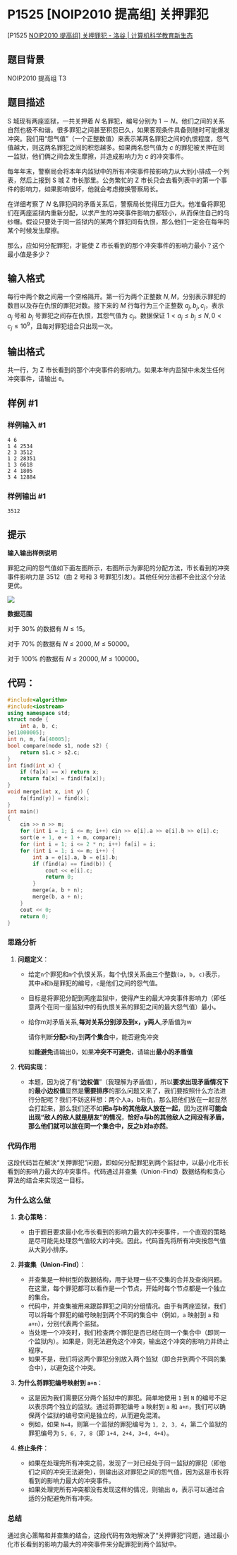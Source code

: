 # P1525 [NOIP2010 提高组] 关押罪犯

[P1525 [NOIP2010 提高组\] 关押罪犯 - 洛谷 | 计算机科学教育新生态](https://www.luogu.com.cn/problem/P1525)

## 题目背景

NOIP2010 提高组 T3

## 题目描述

S 城现有两座监狱，一共关押着 $N$ 名罪犯，编号分别为 $1\sim N$。他们之间的关系自然也极不和谐。很多罪犯之间甚至积怨已久，如果客观条件具备则随时可能爆发冲突。我们用“怨气值”（一个正整数值）来表示某两名罪犯之间的仇恨程度，怨气值越大，则这两名罪犯之间的积怨越多。如果两名怨气值为 $c$ 的罪犯被关押在同一监狱，他们俩之间会发生摩擦，并造成影响力为 $c$ 的冲突事件。

每年年末，警察局会将本年内监狱中的所有冲突事件按影响力从大到小排成一个列表，然后上报到 S 城 Z 市长那里。公务繁忙的 Z 市长只会去看列表中的第一个事件的影响力，如果影响很坏，他就会考虑撤换警察局长。

在详细考察了 $N$ 名罪犯间的矛盾关系后，警察局长觉得压力巨大。他准备将罪犯们在两座监狱内重新分配，以求产生的冲突事件影响力都较小，从而保住自己的乌纱帽。假设只要处于同一监狱内的某两个罪犯间有仇恨，那么他们一定会在每年的某个时候发生摩擦。

那么，应如何分配罪犯，才能使 Z 市长看到的那个冲突事件的影响力最小？这个最小值是多少？

## 输入格式

每行中两个数之间用一个空格隔开。第一行为两个正整数 $N,M$，分别表示罪犯的数目以及存在仇恨的罪犯对数。接下来的 $M$ 行每行为三个正整数 $a_j,b_j,c_j$，表示 $a_j$ 号和 $b_j$ 号罪犯之间存在仇恨，其怨气值为 $c_j$。数据保证 $1<a_j\leq b_j\leq N, 0 < c_j\leq 10^9$，且每对罪犯组合只出现一次。

## 输出格式

共一行，为 Z 市长看到的那个冲突事件的影响力。如果本年内监狱中未发生任何冲突事件，请输出 `0`。

## 样例 #1

### 样例输入 #1

```
4 6
1 4 2534
2 3 3512
1 2 28351
1 3 6618
2 4 1805
3 4 12884
```

### 样例输出 #1

```
3512
```

## 提示

**输入输出样例说明**

罪犯之间的怨气值如下面左图所示，右图所示为罪犯的分配方法，市长看到的冲突事件影响力是 $3512$（由 $2$ 号和 $3$ 号罪犯引发）。其他任何分法都不会比这个分法更优。

![](https://cdn.luogu.com.cn/upload/image_hosting/uia11zcq.png)

**数据范围**  

对于 $30\%$ 的数据有 $N\leq 15$。

对于 $70\%$ 的数据有 $N\leq 2000,M\leq 50000$。  

对于 $100\%$ 的数据有 $N\leq 20000,M\leq 100000$。







 ## 代码：

```cpp
#include<algorithm>
#include<iostream>
using namespace std;
struct node {
	int a, b, c;
}e[1000005];
int n, m, fa[40005];
bool compare(node s1, node s2) {
	return s1.c > s2.c;
}
int find(int x) {
	if (fa[x] == x) return x;
	return fa[x] = find(fa[x]);
}
void merge(int x, int y) {
	fa[find(y)] = find(x);
}
int main()
{
	cin >> n >> m;
	for (int i = 1; i <= m; i++) cin >> e[i].a >> e[i].b >> e[i].c;
	sort(e + 1, e + 1 + m, compare);
	for (int i = 1; i <= 2 * n; i++) fa[i] = i;
	for (int i = 1; i <= m; i++) {
		int a = e[i].a, b = e[i].b;
		if (find(a) == find(b)) {
			cout << e[i].c;
			return 0;
		}
		merge(a, b + n);
		merge(b, a + n);
	}
	cout << 0;
	return 0;
}
```



### 思路分析

1. **问题定义**：

   - 给定`n`个罪犯和`m`个仇恨关系，每个仇恨关系由三个整数`(a, b, c)`表示，其中`a`和`b`是罪犯的编号，`c`是他们之间的怨气值。

   - 目标是将罪犯分配到两座监狱中，使得产生的最大冲突事件影响力（即任意两个在同一座监狱中的有仇恨关系的罪犯之间的最大怨气值）最小。

   - 给你m对矛盾关系,**每对关系分别涉及到x，y两人**,矛盾值为w

     请你判断**分配**x和y到**两个集合**中，能否避免冲突

     如**能避免**请输出0，如果**冲突不可避免**，请输出**最小的矛盾值**

2. **代码实现**：

   + 本题，因为说了有“**边权值**”（我理解为矛盾值），所以**要求出现矛盾情况下**的**最小边权值**显然是**需要排序**的那么问题又来了，我们要按照什么方法进行分配呢？我们不妨这样想：两个人a，b有仇，那么把他们放在一起显然会打起来，那么我们还不如**把a与b的其他敌人放在一起**，因为这样**可能会出现“敌人的敌人就是朋友”的情况**，**恰好a与b的其他敌人之间没有矛盾，那么他们就可以放在同一个集合中，反之b对a亦然**。

### 代码作用

这段代码旨在解决“关押罪犯”问题，即如何分配罪犯到两个监狱中，以最小化市长看到的影响力最大的冲突事件。代码通过并查集（Union-Find）数据结构和贪心算法的结合来实现这一目标。

### 为什么这么做

1. **贪心策略**：
   - 由于题目要求最小化市长看到的影响力最大的冲突事件，一个直观的策略是尽可能先处理怨气值较大的冲突。因此，代码首先将所有冲突按怨气值从大到小排序。

2. **并查集（Union-Find）**：
   - 并查集是一种树型的数据结构，用于处理一些不交集的合并及查询问题。在这里，每个罪犯都可以看作是一个节点，开始时每个节点都是一个独立的集合。
   - 代码中，并查集被用来跟踪罪犯之间的分组情况。由于有两座监狱，我们可以将每个罪犯的编号映射到两个不同的集合中（例如，`a` 映射到 `a` 和 `a+n`），分别代表两个监狱。
   - 当处理一个冲突时，我们检查两个罪犯是否已经在同一个集合中（即同一个监狱内）。如果是，则无法避免这个冲突，输出这个冲突的影响力并终止程序。
   - 如果不是，我们将这两个罪犯分别放入两个监狱（即合并到两个不同的集合中），以避免这个冲突。

3. **为什么将罪犯编号映射到 `a+n`**：
   - 这是因为我们需要区分两个监狱中的罪犯。简单地使用 `1` 到 `N` 的编号不足以表示两个独立的监狱。通过将罪犯编号 `a` 映射到 `a` 和 `a+n`，我们可以确保两个监狱的编号空间是独立的，从而避免混淆。
   - 例如，如果 `N=4`，则第一个监狱的罪犯编号为 `1, 2, 3, 4`，第二个监狱的罪犯编号为 `5, 6, 7, 8`（即 `1+4, 2+4, 3+4, 4+4`）。

4. **终止条件**：
   - 如果在处理完所有冲突之前，发现了一对已经处于同一监狱的罪犯（即他们之间的冲突无法避免），则输出这对罪犯之间的怨气值，因为这是市长将看到的影响力最大的冲突事件。
   - 如果处理完所有冲突都没有发现这样的情况，则输出 `0`，表示可以通过合适的分配避免所有冲突。

### 总结

通过贪心策略和并查集的结合，这段代码有效地解决了“关押罪犯”问题，通过最小化市长看到的影响力最大的冲突事件来分配罪犯到两个监狱中。













